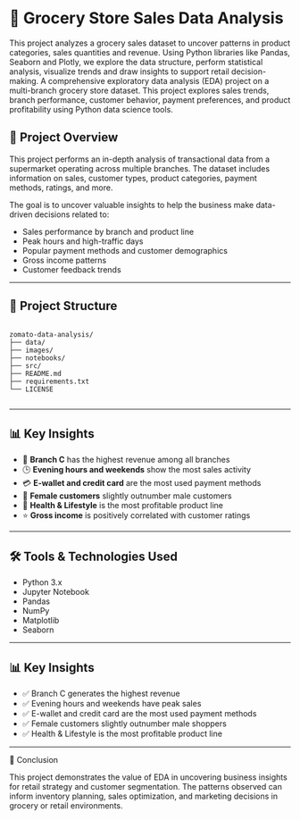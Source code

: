 # 🛒 Grocery Store Sales Data Analysis
 This project analyzes a grocery sales dataset to uncover patterns in product categories, sales quantities and revenue. Using Python libraries like Pandas, Seaborn and Plotly, we explore the data structure, perform statistical analysis, visualize trends and draw insights to support retail decision-making.
A comprehensive exploratory data analysis (EDA) project on a multi-branch grocery store dataset. This project explores sales trends, branch performance, customer behavior, payment preferences, and product profitability using Python data science tools.

## 📌 Project Overview

This project performs an in-depth analysis of transactional data from a supermarket operating across multiple branches. The dataset includes information on sales, customer types, product categories, payment methods, ratings, and more.

The goal is to uncover valuable insights to help the business make data-driven decisions related to:

- Sales performance by branch and product line  
- Peak hours and high-traffic days  
- Popular payment methods and customer demographics  
- Gross income patterns  
- Customer feedback trends

---

<h2>📁 Project Structure</h2>
  <pre><code>
zomato-data-analysis/
├── data/
├── images/
├── notebooks/
├── src/
├── README.md
├── requirements.txt
└── LICENSE
  </code></pre>

---

## 📊 Key Insights

- 🏪 **Branch C** has the highest revenue among all branches  
- 🕒 **Evening hours and weekends** show the most sales activity  
- 💳 **E-wallet and credit card** are the most used payment methods  
- 👩 **Female customers** slightly outnumber male customers  
- 🧴 **Health & Lifestyle** is the most profitable product line  
- ⭐ **Gross income** is positively correlated with customer ratings  

---

## 🛠️ Tools & Technologies Used

- Python 3.x  
- Jupyter Notebook  
- Pandas  
- NumPy  
- Matplotlib  
- Seaborn  

---

## 📊 Key Insights

- ✅ Branch C generates the highest revenue  
- ✅ Evening hours and weekends have peak sales  
- ✅ E-wallet and credit card are the most used payment methods  
- ✅ Female customers slightly outnumber male shoppers  
- ✅ Health & Lifestyle is the most profitable product line

---

🧠 Conclusion

This project demonstrates the value of EDA in uncovering business insights for retail strategy and customer segmentation. The patterns observed can inform inventory planning, sales optimization, and marketing decisions in grocery or retail environments.



